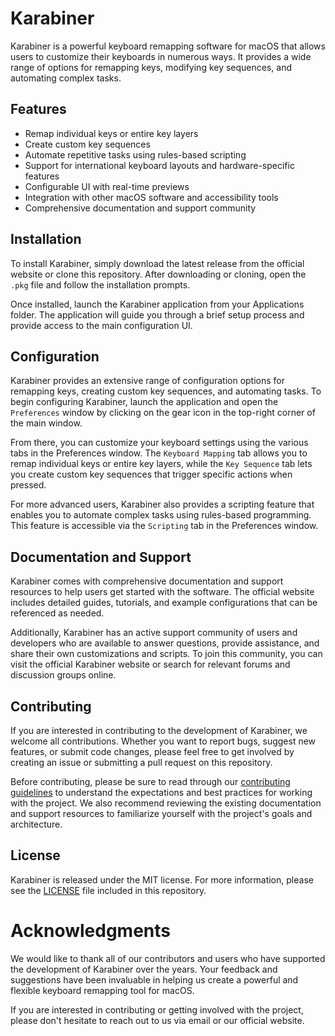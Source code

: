 # Karabiner

Karabiner is a powerful keyboard remapping software for macOS that allows users to customize their keyboards in numerous ways. It provides a wide range of options for remapping keys, modifying key sequences, and automating complex tasks.

## Features

* Remap individual keys or entire key layers
* Create custom key sequences
* Automate repetitive tasks using rules-based scripting
* Support for international keyboard layouts and hardware-specific features
* Configurable UI with real-time previews
* Integration with other macOS software and accessibility tools
* Comprehensive documentation and support community

## Installation

To install Karabiner, simply download the latest release from the official website or clone this repository. After downloading or cloning, open the `.pkg` file and follow the installation prompts.

Once installed, launch the Karabiner application from your Applications folder. The application will guide you through a brief setup process and provide access to the main configuration UI.

## Configuration

Karabiner provides an extensive range of configuration options for remapping keys, creating custom key sequences, and automating tasks. To begin configuring Karabiner, launch the application and open the `Preferences` window by clicking on the gear icon in the top-right corner of the main window.

From there, you can customize your keyboard settings using the various tabs in the Preferences window. The `Keyboard Mapping` tab allows you to remap individual keys or entire key layers, while the `Key Sequence` tab lets you create custom key sequences that trigger specific actions when pressed.

For more advanced users, Karabiner also provides a scripting feature that enables you to automate complex tasks using rules-based programming. This feature is accessible via the `Scripting` tab in the Preferences window.

## Documentation and Support

Karabiner comes with comprehensive documentation and support resources to help users get started with the software. The official website includes detailed guides, tutorials, and example configurations that can be referenced as needed.

Additionally, Karabiner has an active support community of users and developers who are available to answer questions, provide assistance, and share their own customizations and scripts. To join this community, you can visit the official Karabiner website or search for relevant forums and discussion groups online.

## Contributing

If you are interested in contributing to the development of Karabiner, we welcome all contributions. Whether you want to report bugs, suggest new features, or submit code changes, please feel free to get involved by creating an issue or submitting a pull request on this repository.

Before contributing, please be sure to read through our [contributing guidelines](CONTRIBUTING.md) to understand the expectations and best practices for working with the project. We also recommend reviewing the existing documentation and support resources to familiarize yourself with the project's goals and architecture.

## License

Karabiner is released under the MIT license. For more information, please see the [LICENSE](LICENSE) file included in this repository.

# Acknowledgments

We would like to thank all of our contributors and users who have supported the development of Karabiner over the years. Your feedback and suggestions have been invaluable in helping us create a powerful and flexible keyboard remapping tool for macOS.

If you are interested in contributing or getting involved with the project, please don't hesitate to reach out to us via email or our official website.
